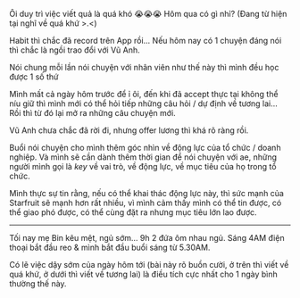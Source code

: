 Ôi duy trì việc viết quả là quá khó 😭😭😭 Hôm qua có gì nhỉ? (Đang từ hiện tại nghĩ về quá khứ >.<)

Habit thì chắc đã record trên App rồi… Nếu hôm nay có 1 chuyện đáng nói thì chắc là ngồi trao đổi với Vũ Anh.

Nói chung mỗi lần nói chuyện với nhân viên như thế này thì mình đều học được 1 số thứ

Mình mất cả ngày hôm trước để ỉ ôi, đến khi đã accept thực tại không thể níu giữ thì mình mới có thể hỏi tiếp những câu hỏi / dự định về tương lai… Rồi thì từ đó lại mở ra những câu chuyện mới.

Vũ Anh chưa chắc đã rời đi, nhưng offer lương thì khá rõ ràng rồi.

Buổi nói chuyện cho mình thêm góc nhìn về động lực của tổ chức / doanh nghiệp. Và mình sẽ cần dành thêm thời gian để nói chuyện với ae, những người mình gọi là *key* về vai trò, về động lực, về mục tiêu của họ trong tổ chức. 

Mình thực sự tin rằng, nếu có thể khai thác động lực này, thì sức mạnh của Starfruit sẽ mạnh hơn rất nhiều, vì mình cảm thấy mình có thể tin được, có thể giao phó được, có thể cùng đặt ra nhưng mục tiêu lớn lao được.

---

Tối nay mẹ Bin kêu mệt, ngủ sớm… 9h 2 đứa ôm nhau ngủ. Sáng 4AM điện thoại bắt đầu reo & mình bắt đầu buổi sáng từ 5.30AM.

Có lẽ việc dậy sớm của ngày hôm tới (bài này rõ buồn cười, ở trên thì viết về quá khứ, ở dưới thì viết về tương lai) là điều tích cực nhất cho 1 ngày bình thường thế này.
